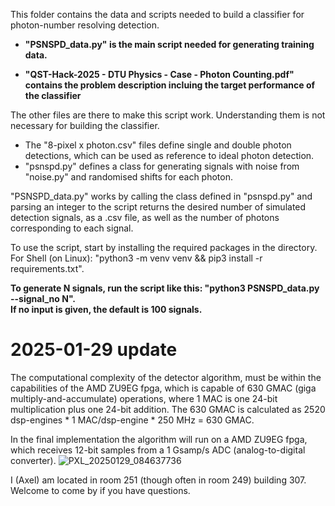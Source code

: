 This folder contains the data and scripts needed to build a classifier for photon-number resolving detection.

- **"PSNSPD_data.py" is the main script needed for generating training data.**

- **"QST-Hack-2025 - DTU Physics - Case - Photon Counting.pdf" contains the problem description incluing the target performance of the classifier**

The other files are there to make this script work. Understanding them is not necessary for building the classifier.
- The "8-pixel x photon.csv" files define single and double photon detections, which can be used as reference to ideal photon detection.
- "psnspd.py" defines a class for generating signals with noise from "noise.py" and randomised shifts for each photon. 

"PSNSPD_data.py" works by calling the class defined in "psnspd.py" and parsing an integer to the script returns the desired number of simulated detection signals, as a .csv file, as well as the number of photons corresponding to each signal. 

To use the script, start by installing the required packages in the directory.\
For Shell (on Linux): "python3 -m venv venv && pip3 install -r requirements.txt".

**To generate N signals, run the script like this: "python3 PSNSPD_data.py --signal_no N".\
If no input is given, the default is 100 signals.**

# 2025-01-29 update
The computational complexity of the detector algorithm, must be within the capabilities of the AMD ZU9EG fpga, which is capable of 630 GMAC (giga multiply-and-accumulate) operations, where 1 MAC is one 24-bit multiplication plus one 24-bit addition. The 630 GMAC is calculated as 2520 dsp-engines * 1 MAC/dsp-engine * 250 MHz = 630 GMAC.

In the final implementation the algorithm will run on a AMD ZU9EG fpga, which receives 12-bit samples from a 1 Gsamp/s ADC (analog-to-digital converter).
![PXL_20250129_084637736](https://github.com/user-attachments/assets/087d6a9b-52a3-4f43-9b78-37dbcd2a2aa9)

I (Axel) am located in room 251 (though often in room 249) building 307. Welcome to come by if you have questions.
